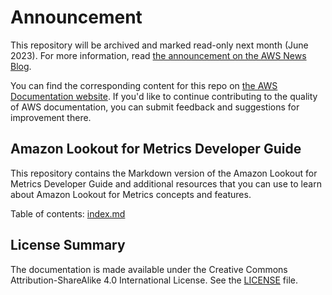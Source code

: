 # Announcement

This repository will be archived and marked read-only next month (June 2023). For more information, read [the announcement on the AWS News Blog](https://aws.amazon.com/blogs/aws/retiring-the-aws-documentation-on-github/).

You can find the corresponding content for this repo on [the AWS Documentation website](https://docs.aws.amazon.com). If you'd like to continue contributing to the quality of AWS documentation, you can submit feedback and suggestions for improvement there.

## Amazon Lookout for Metrics Developer Guide

This repository contains the Markdown version of the Amazon Lookout for Metrics Developer Guide and additional resources that you can use to learn about Amazon Lookout for Metrics concepts and features.

Table of contents: [index.md](/docs-source/index.md)

## License Summary

The documentation is made available under the Creative Commons Attribution-ShareAlike 4.0 International License. See the [LICENSE](./LICENSE) file.

